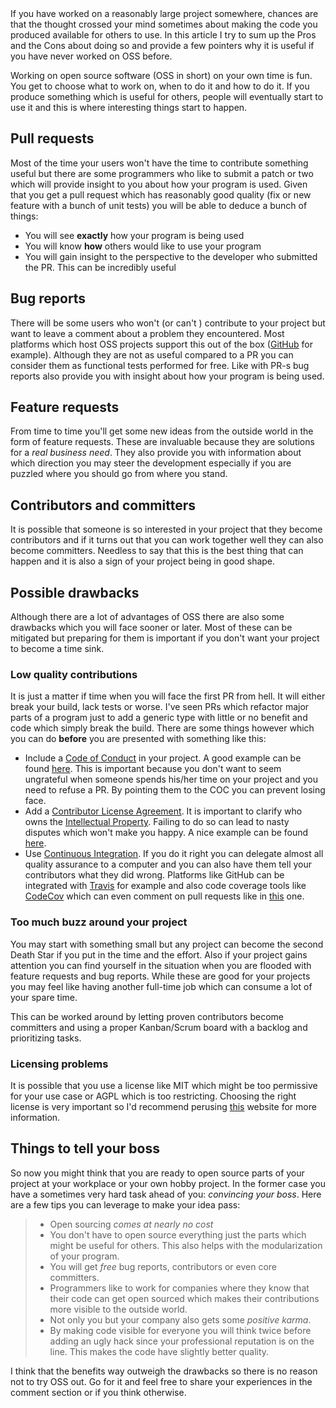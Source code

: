 <div id="tldr">
If you have worked on a reasonably large project somewhere, chances are that the thought crossed your mind sometimes about
making the code you produced available for others to use. In this article I try to sum up the Pros and the Cons about
doing so and provide a few pointers why it is useful if you have never worked on OSS before.
</div>

Working on open source software (OSS in short) on your own time is fun. You get to choose what to work on, when to do it and how to do it. If you produce something which is useful for others, people will eventually start to use it and this is where interesting things start to happen.

## Pull requests

Most of the time your users won't have the time to contribute something useful but there are some programmers who like to submit a patch or two which will provide insight to you about how your program is used. Given that you get a pull request which has reasonably good quality (fix or new feature with a bunch of unit tests) you will be able to deduce a bunch of things:

- You will see __exactly__ how your program is being used
- You will know __how__ others would like to use your program
- You will gain insight to the perspective to the developer who submitted the PR. This can be incredibly useful

## Bug reports

There will be some users who won't (or can't ) contribute to your project but want to leave a comment about a problem they encountered. Most platforms which host OSS projects support this out of the box ([GitHub](https://github.com/) for example). Although they are not as useful compared to a PR you can consider them as functional tests performed for free. Like with PR-s bug reports also provide you with insight about how your program is being used.

## Feature requests

From time to time you'll get some new ideas from the outside world in the form of feature requests. These are invaluable because they are solutions for a *real business need*. They also provide you with information about which direction you may steer the development especially if you are puzzled where you should go from where you stand.

## Contributors and committers

It is possible that someone is so interested in your project that they become contributors and if it turns out that you can work together well they can also become committers. Needless to say that this is the best thing that can happen and it is also a sign of your project being in good shape.

## Possible drawbacks

Although there are a lot of advantages of OSS there are also some drawbacks which you will face sooner or later. Most of these can be mitigated but preparing for them is important if you don't want your project to become a time sink.

### Low quality contributions

It is just a matter if time when you will face the first PR from hell. It will either break your build, lack tests or worse. I've seen PRs which refactor major parts of a program just to add a generic type with little or no benefit and code which simply break the build. There are some things however which you can do __before__ you are presented with something like this:

- Include a [Code of Conduct](https://en.wikipedia.org/wiki/Code_of_conduct) in your project. A good example can be found [here](http://contributor-covenant.org/version/1/1/0/). This is important because you don't want to seem ungrateful when someone spends his/her time on your project and you need to refuse a PR. By pointing them to the COC you can prevent losing face.
- Add a [Contributor License Agreement](https://en.wikipedia.org/wiki/Contributor_License_Agreement). It is important to clarify who owns the [Intellectual Property](https://en.wikipedia.org/wiki/Intellectual_property). Failing to do so can lead to nasty disputes which won't make you happy. A nice example can be found [here](https://github.com/ReactiveX/RxJava/blob/2.x/CONTRIBUTING.md).
- Use [Continuous Integration](https://en.wikipedia.org/wiki/Continuous_integration). If you do it right you can delegate almost all quality assurance to a computer and you can also have them tell your contributors what they did wrong. Platforms like GitHub can be integrated with [Travis](https://travis-ci.org/) for example and also code coverage tools like [CodeCov](https://codecov.io/) which can even comment on pull requests like in [this](https://github.com/Hexworks/hexameter/pull/24) one.

### Too much buzz around your project

You may start with something small but any project can become the second Death Star if you put in the time and the effort. Also if your project gains attention you can find yourself in the situation when you are flooded with feature requests and bug reports. While these are good for your projects you may feel like having another full-time job which can consume a lot of your spare time.

This can be worked around by letting proven contributors become committers and using a proper Kanban/Scrum board with a backlog and prioritizing tasks.

### Licensing problems

It is possible that you use a license like MIT which might be too permissive for your use case or AGPL which is too restricting. Choosing the right license is very important so I'd recommend perusing [this](https://choosealicense.com/) website for more information.

## Things to tell your boss

So now you might think that you are ready to open source parts of your project at your workplace or your own hobby project. In the former case you have a sometimes very hard task ahead of you: *convincing your boss*. Here are a few tips you can leverage to make your idea pass:

> - Open sourcing *comes at nearly no cost*
> - You don't have to open source everything just the parts which might be useful for others. This also helps with the modularization of your program.
> - You will get *free* bug reports, contributors or even core committers.
> - Programmers like to work for companies where they know that their code can get open sourced which makes their contributions more visible to the outside world.
> - Not only you but your company also gets some *positive karma*.
> - By making code visible for everyone you will think twice before adding an ugly hack since your professional reputation is on the line. This makes the code have slightly better quality.

I think that the benefits way outweigh the drawbacks so there is no reason not to try OSS out. Go for it and feel free to share your experiences in the comment section or if you think otherwise.






